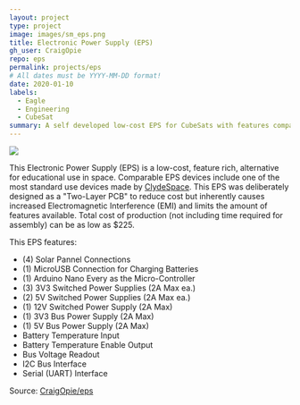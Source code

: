 ```yaml
---
layout: project
type: project
image: images/sm_eps.png
title: Electronic Power Supply (EPS)
gh_user: CraigOpie
repo: eps
permalink: projects/eps
# All dates must be YYYY-MM-DD format!
date: 2020-01-10
labels:
  - Eagle
  - Engineering
  - CubeSat
summary: A self developed low-cost EPS for CubeSats with features comparable to market standards.
---
```


<img class="ui image" src="{{ site.baseurl }}/images/eps.png">

This Electronic Power Supply (EPS) is a low-cost, feature rich, alternative for educational use in space.  Comparable EPS devices include one of the most standard use devices made by <a href="https://www.aac-clyde.space/assets/000/000/103/STARBUCK-NANO_original.pdf?1565681302">ClydeSpace</a>.  This EPS was deliberately designed as a "Two-Layer PCB" to reduce cost but inherently causes increased Electromagnetic Interference (EMI) and limits the amount of features available.  Total cost of production (not including time required for assembly) can be as low as $225.  

This EPS features:
- (4) Solar Pannel Connections
- (1) MicroUSB Connection for Charging Batteries
- (1) Arduino Nano Every as the Micro-Controller
- (3) 3V3 Switched Power Supplies (2A Max ea.)
- (2) 5V Switched Power Supplies (2A Max ea.)
- (1) 12V Switched Power Supply (2A Max)
- (1) 3V3 Bus Power Supply (2A Max)
- (1) 5V Bus Power Supply (2A Max)
- Battery Temperature Input
- Battery Temperature Enable Output
- Bus Voltage Readout
- I2C Bus Interface
- Serial (UART) Interface

Source: <a href="https://github.com/CraigOpie/eps"><i class="large github icon "></i>CraigOpie/eps</a>

